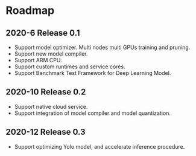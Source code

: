 # Roadmap

## 2020-6 Release 0.1

- Support model optimizer. Multi nodes multi GPUs training and pruning.
- Support new model compiler.
- Support ARM CPU.
- Support custom runtimes and service cores.
- Support Benchmark Test Framework for Deep Learning Model.

## 2020-10 Release 0.2

- Support native cloud service.
- Support integration of model compiler and model quantization.

## 2020-12 Release 0.3

- Support optimizing Yolo model, and accelerate inference procedure.
  